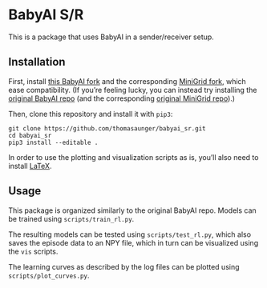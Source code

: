 # BabyAI S/R

This is a package that uses BabyAI in a sender/receiver setup.

## Installation

First, install [this BabyAI fork](https://github.com/thomasaunger/babyai) and the corresponding [MiniGrid fork](https://github.com/thomasaunger/gym-minigrid), which ease compatibility. (If you’re feeling lucky, you can instead try installing the [original BabyAI repo](https://github.com/mila-iqia/babyai) (and the corresponding [original MiniGrid repo](https://github.com/maximecb/gym-minigrid)).)

Then, clone this repository and install it with `pip3`:

```
git clone https://github.com/thomasaunger/babyai_sr.git
cd babyai_sr
pip3 install --editable .
```

In order to use the plotting and visualization scripts as is, you’ll also need to install [LaTeX](https://www.latex-project.org).

## Usage

This package is organized similarly to the original BabyAI repo. Models can be trained using `scripts/train_rl.py`.

The resulting models can be tested using `scripts/test_rl.py`, which also saves the episode data to an NPY file, which in turn can be visualized using the `vis` scripts.

The learning curves as described by the log files can be plotted using `scripts/plot_curves.py`.
